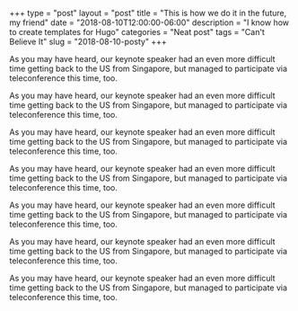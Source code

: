 +++
type = "post"
layout = "post"
title = "This is how we do it in the future, my friend"
date = "2018-08-10T12:00:00-06:00"
description = "I know how to create templates for Hugo"
categories = "Neat post"
tags = "Can't Believe It"
slug = "2018-08-10-posty"
+++

As you may have heard, our keynote speaker had an even more difficult time
getting back to the US from Singapore, but managed to participate via
teleconference this time, too.

As you may have heard, our keynote speaker had an even more difficult time
getting back to the US from Singapore, but managed to participate via
teleconference this time, too.

As you may have heard, our keynote speaker had an even more difficult time
getting back to the US from Singapore, but managed to participate via
teleconference this time, too.

As you may have heard, our keynote speaker had an even more difficult time
getting back to the US from Singapore, but managed to participate via
teleconference this time, too.

As you may have heard, our keynote speaker had an even more difficult time
getting back to the US from Singapore, but managed to participate via
teleconference this time, too.

As you may have heard, our keynote speaker had an even more difficult time
getting back to the US from Singapore, but managed to participate via
teleconference this time, too.

As you may have heard, our keynote speaker had an even more difficult time
getting back to the US from Singapore, but managed to participate via
teleconference this time, too.
